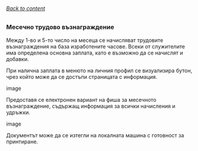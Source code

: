 ###### [Back to content](/README.md)

### Месечно трудово възнаграждение

Между 1-во и 5-то число на месеца се начисляват трудовите възнаграждения на база изработените часове. Всеки от служителите има определена основна заплата, като е възможно да се начислят и добавки.

При налична заплата в менюто на личния профил се визуализира бутон, чрез който може да се достъпи страницата с информация.

image

Предоставя се електронен вариант на фиша за месечното възнаграждение, съдържащ информация за всички начисления и удръжки.

image

Документът може да се изтегли на локалната машина с готовност за принтиране.

